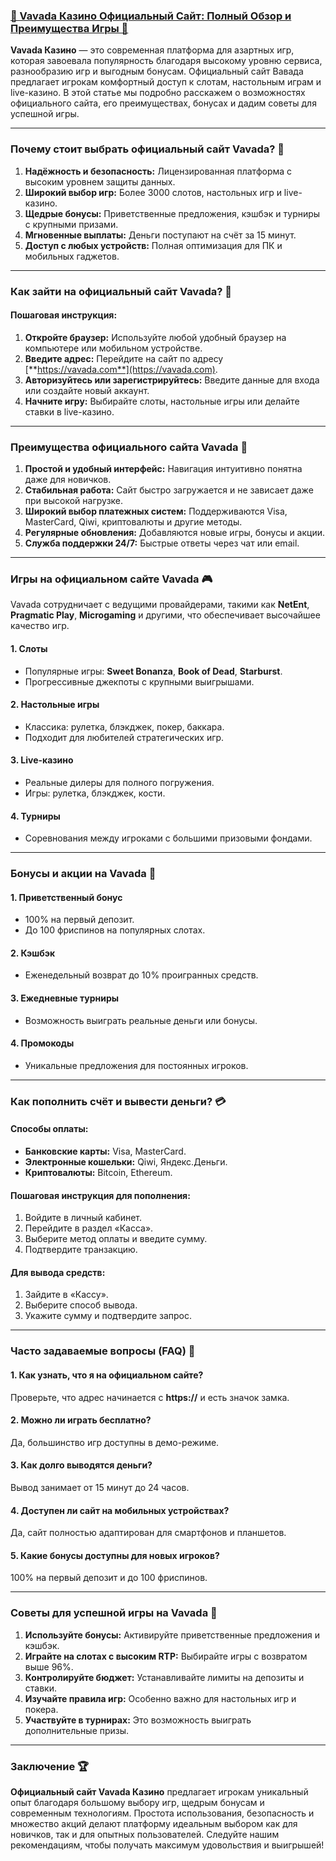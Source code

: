 ### [🎰 Vavada Казино Официальный Сайт: Полный Обзор и Преимущества Игры 💎](https://partnervavadarv.com?promo=75590753-cc8b-4c4a-8d71-99b7a2293439-jud\&target=register)

**Vavada Казино** — это современная платформа для азартных игр, которая завоевала популярность благодаря высокому уровню сервиса, разнообразию игр и выгодным бонусам. Официальный сайт Вавада предлагает игрокам комфортный доступ к слотам, настольным играм и live-казино. В этой статье мы подробно расскажем о возможностях официального сайта, его преимуществах, бонусах и дадим советы для успешной игры.

***

### Почему стоит выбрать официальный сайт Vavada? 🎯

1. **Надёжность и безопасность:**
   Лицензированная платформа с высоким уровнем защиты данных.
2. **Широкий выбор игр:**
   Более 3000 слотов, настольных игр и live-казино.
3. **Щедрые бонусы:**
   Приветственные предложения, кэшбэк и турниры с крупными призами.
4. **Мгновенные выплаты:**
   Деньги поступают на счёт за 15 минут.
5. **Доступ с любых устройств:**
   Полная оптимизация для ПК и мобильных гаджетов.

***

### Как зайти на официальный сайт Vavada? 🔑

#### Пошаговая инструкция:

1. **Откройте браузер:**
   Используйте любой удобный браузер на компьютере или мобильном устройстве.
2. **Введите адрес:**
   Перейдите на сайт по адресу [**https://vavada.com**](https://vavada.com).
3. **Авторизуйтесь или зарегистрируйтесь:**
   Введите данные для входа или создайте новый аккаунт.
4. **Начните игру:**
   Выбирайте слоты, настольные игры или делайте ставки в live-казино.

***

### Преимущества официального сайта Vavada 🚀

1. **Простой и удобный интерфейс:**
   Навигация интуитивно понятна даже для новичков.
2. **Стабильная работа:**
   Сайт быстро загружается и не зависает даже при высокой нагрузке.
3. **Широкий выбор платежных систем:**
   Поддерживаются Visa, MasterCard, Qiwi, криптовалюты и другие методы.
4. **Регулярные обновления:**
   Добавляются новые игры, бонусы и акции.
5. **Служба поддержки 24/7:**
   Быстрые ответы через чат или email.

***

### Игры на официальном сайте Vavada 🎮

Vavada сотрудничает с ведущими провайдерами, такими как **NetEnt**, **Pragmatic Play**, **Microgaming** и другими, что обеспечивает высочайшее качество игр.

#### 1. **Слоты**

* Популярные игры: **Sweet Bonanza**, **Book of Dead**, **Starburst**.
* Прогрессивные джекпоты с крупными выигрышами.

#### 2. **Настольные игры**

* Классика: рулетка, блэкджек, покер, баккара.
* Подходит для любителей стратегических игр.

#### 3. **Live-казино**

* Реальные дилеры для полного погружения.
* Игры: рулетка, блэкджек, кости.

#### 4. **Турниры**

* Соревнования между игроками с большими призовыми фондами.

***

### Бонусы и акции на Vavada 🎁

#### 1. **Приветственный бонус**

* 100% на первый депозит.
* До 100 фриспинов на популярных слотах.

#### 2. **Кэшбэк**

* Еженедельный возврат до 10% проигранных средств.

#### 3. **Ежедневные турниры**

* Возможность выиграть реальные деньги или бонусы.

#### 4. **Промокоды**

* Уникальные предложения для постоянных игроков.

***

### Как пополнить счёт и вывести деньги? 💳

#### Способы оплаты:

* **Банковские карты:** Visa, MasterCard.
* **Электронные кошельки:** Qiwi, Яндекс.Деньги.
* **Криптовалюты:** Bitcoin, Ethereum.

#### Пошаговая инструкция для пополнения:

1. Войдите в личный кабинет.
2. Перейдите в раздел «Касса».
3. Выберите метод оплаты и введите сумму.
4. Подтвердите транзакцию.

#### Для вывода средств:

1. Зайдите в «Кассу».
2. Выберите способ вывода.
3. Укажите сумму и подтвердите запрос.

***

### Часто задаваемые вопросы (FAQ) 📝

#### 1. Как узнать, что я на официальном сайте?

Проверьте, что адрес начинается с **https://** и есть значок замка.

#### 2. Можно ли играть бесплатно?

Да, большинство игр доступны в демо-режиме.

#### 3. Как долго выводятся деньги?

Вывод занимает от 15 минут до 24 часов.

#### 4. Доступен ли сайт на мобильных устройствах?

Да, сайт полностью адаптирован для смартфонов и планшетов.

#### 5. Какие бонусы доступны для новых игроков?

100% на первый депозит и до 100 фриспинов.

***

### Советы для успешной игры на Vavada 🔑

1. **Используйте бонусы:**
   Активируйте приветственные предложения и кэшбэк.
2. **Играйте на слотах с высоким RTP:**
   Выбирайте игры с возвратом выше 96%.
3. **Контролируйте бюджет:**
   Устанавливайте лимиты на депозиты и ставки.
4. **Изучайте правила игр:**
   Особенно важно для настольных игр и покера.
5. **Участвуйте в турнирах:**
   Это возможность выиграть дополнительные призы.

***

### Заключение 🏆

**Официальный сайт Vavada Казино** предлагает игрокам уникальный опыт благодаря большому выбору игр, щедрым бонусам и современным технологиям. Простота использования, безопасность и множество акций делают платформу идеальным выбором как для новичков, так и для опытных пользователей. Следуйте нашим рекомендациям, чтобы получать максимум удовольствия и выигрышей!
